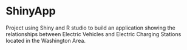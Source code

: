 # ShinyApp
Project using Shiny and R studio to build an application showing the relationships between Electric Vehicles and Electric Charging Stations located in the Washington Area.
